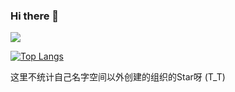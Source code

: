 ### Hi there 👋
![](https://github-readme-stats.vercel.app/api?username=ryouaki&show_icons=true&hide_border=true)

[![Top Langs](https://github-readme-stats.vercel.app/api/top-langs/?username=ryouaki&langs_count=8)](https://github.com/anuraghazra/github-readme-stats)


这里不统计自己名字空间以外创建的组织的Star呀 (T_T)
